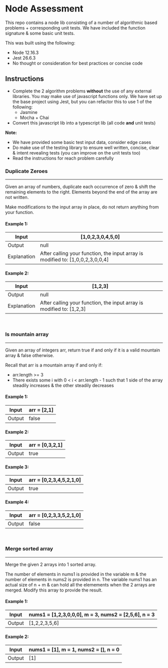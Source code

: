 # Node Assessment
This repo contains a node lib consisting of a number of algorithmic based problems + corresponding unit tests. We have 
included the function signature & some basic unit tests.

This was built using the following:
* Node 12.16.3
* Jest 26.6.3
* No thought or consideration for best practices or concise code

## Instructions
* Complete the 2 algorithm problems **without** the use of any external libraries. You may make use of javascript functions 
only. We have set up the base project using Jest, but you can refactor this to use 1 of the following:
    * Jasmine
    * Mocha + Chai
* Convert this javascript lib into a typescript lib (all code __and__ unit tests)


__Note:__
* We have provided some basic test input data, consider edge cases
* Do make use of the testing library to ensure well written, concise, clear & intent revealing tests (you can improve on the unit tests too)
* Read the instructions for reach problem carefully

### **Duplicate Zeroes**
---------------------
Given an array of numbers, duplicate each occurrence of zero & shift the remaining elements to the right. Elements
beyond the end of the array are not written.

Make modifications to the input array in place, do not return anything from your function.

#### Example 1:
|Input|[1,0,2,3,0,4,5,0]|
|-----|------------------|
|Output|null|
|Explanation|After calling your function, the input array is modified to: [1,0,0,2,3,0,0,4]|

#### Example 2:
|Input|[1,2,3]|
|-----|-------|
|Output|null|
|Explanation|After calling your function, the input array is modified to: [1,2,3]|

<br />

### **Is mountain array**
---------------------
Given an array of integers arr, return true if and only if it is a valid mountain array & false otherwise.

Recall that arr is a mountain array if and only if:

* arr.length >= 3
* There exists some i with 0 < i < arr.length - 1 such that 1 side of the array steadily
increases & the other steadily decreases

#### Example 1:
|Input|arr = [2,1]|
|-----|-----------|
|Output|false|

#### Example 2:
|Input|arr = [0,3,2,1]|
|-----|-----------|
|Output|true|

#### Example 3:
|Input|arr = [0,2,3,4,5,2,1,0]|
|-----|-----------|
|Output|true|

#### Example 4:
|Input|arr = [0,2,3,3,5,2,1,0]|
|-----|-----------|
|Output|false|

<br />

### **Merge sorted array**
----------------------
Merge the given 2 arrays into 1 sorted array.

The number of elements in nums1 is provided in the variable m & the number of elements in nums2 is 
provided in n. The variable nums1 has an actual size of n + m & can hold all the elemements when
the 2 arrays are merged. Modify this array to provide the result.

#### Example 1:
|Input| nums1 = [1,2,3,0,0,0], m = 3, nums2 = [2,5,6], n = 3|
|-----|------------------|
|Output| [1,2,2,3,5,6]|

#### Example 2:
|Input|nums1 = [1], m = 1, nums2 = [], n = 0|
|-----|------------------|
|Output|[1]|
 
<br />
